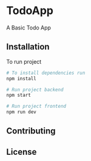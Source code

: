 # TodoApp

A Basic Todo App

## Installation

To run project 

```bash
# To install dependencies run 
npm install 
```

```bash
# Run project backend 
npm start
```

```bash
# Run project frontend 
npm run dev
```


## Contributing


## License
<!-- [...](https://choosealicense.com/licenses/mit/) -->